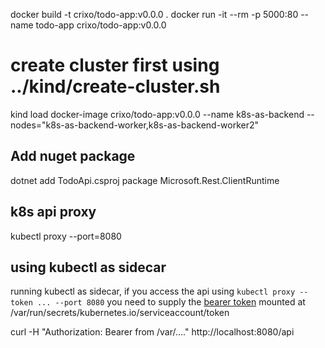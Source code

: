 docker build -t crixo/todo-app:v0.0.0 .
docker run -it --rm -p 5000:80 --name todo-app crixo/todo-app:v0.0.0
# create cluster first using ../kind/create-cluster.sh
kind load docker-image crixo/todo-app:v0.0.0 --name k8s-as-backend --nodes="k8s-as-backend-worker,k8s-as-backend-worker2"

## Add nuget package
dotnet add TodoApi.csproj package Microsoft.Rest.ClientRuntime

## k8s api proxy
kubectl proxy --port=8080

## using kubectl as sidecar
running kubectl as sidecar, if you access the api using ```kubectl proxy --token ... --port 8080``` you need to supply the [bearer token](https://kubernetes.io/docs/tasks/access-application-cluster/access-cluster/#accessing-the-api-from-a-pod) mounted at /var/run/secrets/kubernetes.io/serviceaccount/token

curl -H "Authorization: Bearer from /var/...." http://localhost:8080/api